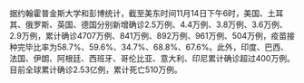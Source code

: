 据约翰霍普金斯大学和彭博统计，截至美东时间11月14日下午6时，美国、土耳其、俄罗斯、英国、德国分别新增确诊2.5万例、4.4万例、3.8万例、3.6万例、2.9万例，累计确诊4707万例、841万例、892万例、961万例、504万例，疫苗接种完毕比率为58.7%、59.6%、34.7%、68.8%、67.6%。此外，印度、巴西、法国、伊朗、阿根廷、西班牙、哥伦比亚、意大利、印尼累计确诊超过400万例。目前全球累计确诊2.53亿例，累计死亡510万例。